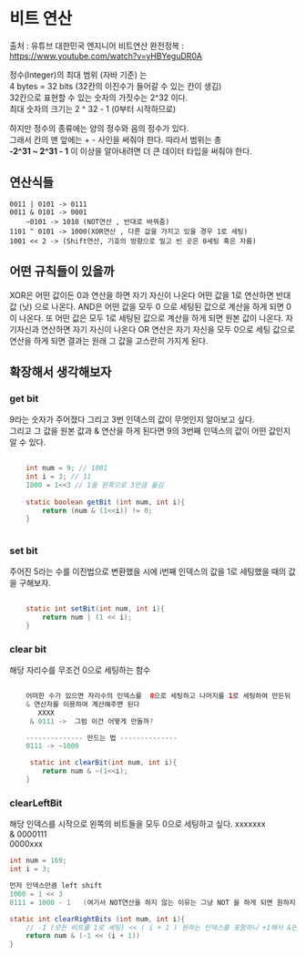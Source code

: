 # 비트 연산

출처 : 유튜브 대한민국 엔지니어 비트연산 완전정복 : https://www.youtube.com/watch?v=yHBYeguDR0A

정수(Integer)의 최대 범위 (자바 기준) 는   
4 bytes = 32 bits (32칸의 이진수가 들어갈 수 있는 칸이 생김)    
32칸으로 표현할 수 있는 숫자의 가짓수는 2^32 이다.   
최대 숫자의 크기는 2 ^ 32 - 1 (0부터 시작하므로)   

하지만 정수의 종류에는 양의 정수와 음의 정수가 있다.   
그래서 칸의 맨 앞에는 + - 사인을 써줘야 한다. 따라서 범위는 총  
**-2^31 ~ 2^31 - 1**
이 이상을 알아내려면 더 큰 데이터 타입을 써줘야 한다.   

## 연산식들
    0011 | 0101 -> 0111   
    0011 & 0101 -> 0001   
        ~0101 -> 1010 (NOT연산 , 반대로 바꿔줌)   
    1101 ^ 0101 -> 1000(XOR연산 , 다른 값을 가지고 있을 경우 1로 세팅)   
    1001 << 2 -> (Shift연산, 기호의 방향으로 밀고 빈 곳은 0세팅 혹은 자름)   

## 어떤 규칙들이 있을까   

XOR은 어떤 값이든 0과 연산을 하면 자기 자신이 나온다 어떤 값을 1로 연산하면 반대값 (낫) 으로 나온다.
AND은 어떤 값을 모두 0 으로 세팅된 값으로 계산을 하게 되면 0이 나온다. 
    또 어떤 값은 모두 1로 세팅된 값으로 계산을 하게 되면 원본 값이 나온다.
    자기자신과 연산하면 자기 자신이 나온다
OR 연산은 자기 자신을 모두 0으로 세팅 값으로 연산을 하게 되면 결과는 원래 그 값을 고스란히 가지게 된다.

## 확장해서 생각해보자


### get bit
 9라는 숫자가 주어졌다 그리고 3번 인덱스의 값이 무엇인지 알아보고 싶다.   
 그리고 그 값을 원본 값과 & 연산을 하게 된다면 9의 3번째 인덱스의 값이 어떤 값인지 알 수 있다.   
```java
  
    int num = 9; // 1001
    int i = 3; // 11
    1000 = 1<<3 // 1을 왼쪽으로 3만큼 옮김
    
    static boolean getBit (int num, int i){
        return (num & (1<<i)) != 0;
    }
    
```

### set bit
주어진 5라는 수를 이진법으로 변환했을 시에 i번째 인덱스의 값을 1로 세팅했을 때의 값을 구해보자.

```java
  
    static int setBit(int num, int i){
        return num | (1 << i);
    }

```

### clear bit
해당 자리수를 무조건 0으로 세팅하는 함수
```java
    
    어떠한 수가 있으면 자리수의 인덱스를  0으로 세팅하고 나머지를 1로 세팅하여 만든뒤
    & 연산자를 이용하여 계산해주면 된다
       XXXX   
     & 0111 ->  그럼 이건 어떻게 만들까?   

    -------------- 만드는 법 --------------
    0111 -> ~1000

     static int clearBit(int num, int i){
        return num & ~(1<<i);
    }
```


### clearLeftBit

해당 인덱스를 시작으로 왼쪽의 비트들을 모두 0으로 세팅하고 싶다. 
  xxxxxxx   
& 0000111   
  0000xxx   

```java
int num = 169;
int i = 3;

먼저 인덱스만큼 left shift 
1000 = 1 << 3   
0111 = 1000 - 1   (여기서 NOT연산을 하지 않는 이유는 그냥 NOT 을 하게 되면 원하지 않는 뒤의 자리수 들도 1로 변환함...)

static int clearRightBits (int num, int i){
    // -1 (모든 비트를 1로 세팅) << ( i + 1 ) 원하는 인덱스를 포함하니 +1해서 &연산으로 0으로 세팅
    return num & (-1 << (i + 1))
}

```   